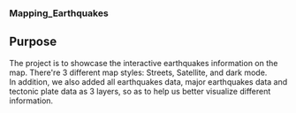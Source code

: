 ### Mapping_Earthquakes

## Purpose
The project is to showcase the interactive earthquakes information on the map. There're 3 different map styles: Streets, Satellite, and dark mode. 
<br>In addition, we also added all earthquakes data, major earthquakes data and tectonic plate data as 3 layers, so as to help us better visualize different information. 